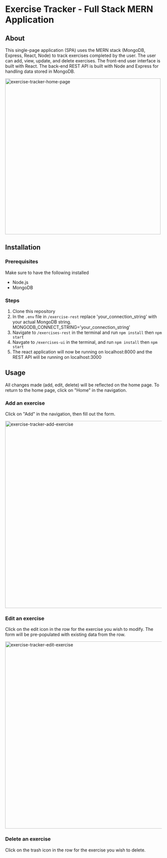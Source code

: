 # Exercise Tracker - Full Stack MERN Application

## About 
This single-page application (SPA) uses the MERN stack (MongoDB, Express, React, Node) to track exercises completed by the user. The user can add, view, update, and delete exercises. The front-end user interface is built with React. The back-end REST API is built with Node and Express for handling data stored in MongoDB. 

<img src="https://github.com/Richelle-T/exercise-tracker/assets/116057301/a0fe95f8-b205-42ed-aa66-2f7b969fe23e" alt="exercise-tracker-home-page" width="500">

## Installation
### Prerequisites 
Make sure to have the following installed 
- Node.js
- MongoDB

### Steps
1. Clone this repository
2. In the `.env` file in `/exercise-rest` replace 'your_connection_string' with your actual MongoDB string.
MONGODB_CONNECT_STRING='your_connection_string'
3. Navigate to `/exercises-rest` in the terminal and run `npm install` then `npm start` 
4. Navgate to `/exercises-ui` in the terminal, and run `npm install` then `npm start`
5. The react application will now be running on localhost:8000 and the REST API will be running on localhost:3000 


## Usage
All changes made (add, edit, delete) will be reflected on the home page. To return to the home page, click on "Home" in the navigation.  

### Add an exercise
Click on "Add" in the navigation, then fill out the form.

<img src="https://github.com/Richelle-T/exercise-tracker/assets/116057301/31516405-0689-4def-ad65-4b58b10274c5" alt="exercise-tracker-add-exercise" width="600">

### Edit an exercise
Click on the edit icon in the row for the exercise you wish to modify. The form will be pre-populated with existing data from the row. 

<img src="https://github.com/Richelle-T/exercise-tracker/assets/116057301/cfea3850-6d05-47d9-a190-91d5aa720f1a" alt="exercise-tracker-edit-exercise" width="600">

### Delete an exercise 
Click on the trash icon in the row for the exercise you wish to delete. 
